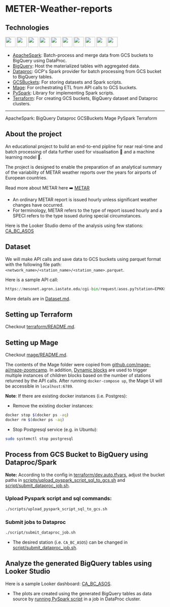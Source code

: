 # METER-Weather-reports

## Technologies

<img height="32" width="32" src="https://cdn.simpleicons.org/apachespark" />
<img height="32" width="32" src="https://cdn.simpleicons.org/docker" />
<img height="32" width="32" src="https://cdn.simpleicons.org/googlebigquery" />
<img height="32" width="32" src="https://cdn.simpleicons.org/googledataproc" />
<img height="32" width="32" src="https://cdn.simpleicons.org/googlecloudstorage" />
<img height="32" width="32" src="https://cdn.simpleicons.org/googlecloud" />
<img height="32" width="32" src="https://cdn.simpleicons.org/jupyter" />
<img height="32" width="32" src="https://cdn.simpleicons.org/pandas" />
<img height="32" width="32" src="https://cdn.simpleicons.org/python" />
<img height="32" width="32" src="https://cdn.simpleicons.org/terraform" />


- [ApacheSpark](https://spark.apache.org/): Batch-process and merge data from GCS buckets to BigQuery using DataProc.
- [BigQuery](https://cloud.google.com/bigquery): Host the materialized tables with aggregated data.
- [Dataproc](https://cloud.google.com/dataproc): GCP's Spark provider for batch processing from GCS bucket to BigQuery tables.
- [GCSBuckets](https://cloud.google.com/storage): For storing datasets and Spark scripts.
- [Mage](https://www.mage.ai/): For orchestrating ETL from API calls to GCS buckets.
- [PySpark](https://spark.apache.org/docs/latest/api/python/): Library for implementing Spark scripts.
- [Terraform](https://www.terraform.io/): For creating GCS buckets, BigQuery dataset and Dataproc clusters.
---

ApacheSpark: 
BigQuery
Dataproc
GCSBuckets
Mage
PySpark
Terraform


## About the project

An educational project to build an end-to-end pipline for near real-time and batch processing of data further used for visualisation 👀 and a machine learning model 🧠.

The project is designed to enable the preparation of an analytical summary of the variability of METAR weather reports over the years for airports of European countries. 

Read more about METAR here ➡️ [METAR](https://www.dronepilotgroundschool.com/reading-aviation-routine-weather-metar-report/)
- An ordinary METAR report is issued hourly unless significant weather changes have occurred.
- For terminology, METAR refers to the type of report issued hourly and a SPECI refers to the type issued during special circumstances.


Here is the Looker Studio demo of the analysis using few stations: [CA_BC_ASOS](https://lookerstudio.google.com/reporting/cc8b1182-bd9e-49c1-9e38-d0feffd0cd0d)


## Dataset

We will make API calls and save data to GCS buckets using parquet format with the following file path: `<network_name>/<station_name>/<station_name>.parquet`.

Here is a sample API call:
```python
https://mesonet.agron.iastate.edu/cgi-bin/request/asos.py?station=EPKK&data=all&year1=2023&month1=1&day1=1&year2=2023&month2=3&day2=26&tz=Etc%2FUTC&format=onlycomma&latlon=no&elev=no&missing=null&trace=T&direct=no&report_type=3&report_type=4
```

More details are in [Dataset.md](Dataset.md).

## Setting up Terraform
Checkout [terraform/README.md](terraform/README.md).

## Setting up Mage

Checkout [mage/README.md](mage/README.md).

The contents of the Mage folder were copied from [github.com/mage-ai/maze-zoomcamp](https://github.com/mage-ai/mage-zoomcamp). In addition, [Dynamic blocks](https://docs.mage.ai/guides/blocks/dynamic-blocks) are used to trigger multiple instances of children blocks based on the number of stations returned by the API calls. After running `docker-compose up`, the Mage UI will be accessible in `localhost:6789`.

**Note**: If there are existing docker instances (i.e. Postgres):
- Remove the existing docker instances:
```bash
docker stop $(docker ps -aq)
docker rm $(docker ps -aq)
```
- Stop Postgresql service (e.g. in Ubuntu):
```bash
sudo systemctl stop postgresql
```

## Process from GCS Bucket to BigQuery using Dataproc/Spark
**Note:** According to the config in [terraform/dev.auto.tfvars](terraform/dev.auto.tfvars), adjust the bucket paths in [scripts/upload_pyspark_script_sql_to_gcs.sh](scripts/upload_pyspark_script_sql_to_gcs.sh) and [script/submit_dataproc_job.sh](script/submit_dataproc_job.sh).

### Upload Pyspark script and sql commands:
```bash
./scripts/upload_pyspark_script_sql_to_gcs.sh
```

### Submit jobs to Dataproc
```bash
./script/submit_dataproc_job.sh
```
- The desired station (i.e. `CA_BC_ASOS`) can be changed in [script/submit_dataproc_job.sh](script/submit_dataproc_job.sh).


## Analyze the generated BigQuery tables using Looker Studio
Here is a sample Looker dashboard: [CA_BC_ASOS](https://lookerstudio.google.com/reporting/cc8b1182-bd9e-49c1-9e38-d0feffd0cd0d).
- The plots are created using the generated BigQuery tables as data source by [running PySpark script](#submit-jobs-to-dataproc) in a job in DataProc cluster.
